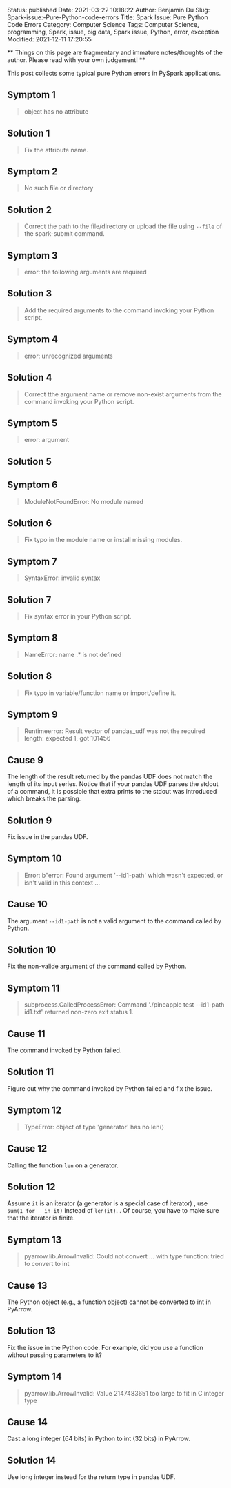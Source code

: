 Status: published
Date: 2021-03-22 10:18:22
Author: Benjamin Du
Slug: Spark-issue:-Pure-Python-code-errors
Title: Spark Issue: Pure Python Code Errors
Category: Computer Science
Tags: Computer Science, programming, Spark, issue, big data, Spark issue, Python, error, exception
Modified: 2021-12-11 17:20:55

**
Things on this page are fragmentary and immature notes/thoughts of the author.
Please read with your own judgement!
**

This post collects some typical pure Python errors in PySpark applications.

## Symptom 1
> object has no attribute

## Solution 1
> Fix the attribute name.


## Symptom 2
> No such file or directory

## Solution 2
> Correct the path to the file/directory or upload the file using `--file` of the spark-submit command.


## Symptom 3
> error: the following arguments are required

## Solution 3
> Add the required arguments to the command invoking your Python script. 


## Symptom 4
> error: unrecognized arguments

## Solution 4
> Correct tthe argument name or remove non-exist arguments from the command invoking your Python script.


## Symptom 5
> error: argument
## Solution 5


## Symptom 6
> ModuleNotFoundError: No module named

## Solution 6
> Fix typo in the module name or install missing modules.

## Symptom 7
> SyntaxError: invalid syntax

## Solution 7
> Fix syntax error in your Python script.

## Symptom 8
> NameError: name .* is not defined

## Solution 8
> Fix typo in variable/function name or import/define it.

## Symptom 9

> Runtimeerror: Result vector of pandas_udf was not the required length: expected 1, got 101456

## Cause 9
The length of the result returned by the pandas UDF does not match the length of its input series. 
Notice that if your pandas UDF parses the stdout of a command,
it is possible that extra prints to the stdout was introduced which breaks the parsing. 

## Solution 9
Fix issue in the pandas UDF. 

## Symptom 10

> Error: b"error: Found argument '--id1-path' which wasn't expected, or isn't valid in this context ...

## Cause 10

The argument `--id1-path` is not a valid argument to the command called by Python.

## Solution 10 

Fix the non-valide argument of the command called by Python. 

## Symptom 11

> subprocess.CalledProcessError: Command './pineapple test --id1-path id1.txt' returned non-zero exit status 1. 

## Cause 11

The command invoked by Python failed. 

## Solution 11

Figure out why the command invoked by Python failed and fix the issue. 
 
## Symptom 12 

> TypeError: object of type 'generator' has no len()

## Cause 12

Calling the function `len` on a generator.

## Solution 12

Assume `it` is an iterator 
(a generator is a special case of iterator)
,
use `sum(1 for _ in it)`
instead of `len(it)`.
.
Of course,
you have to make sure that the iterator is finite.

## Symptom 13
> pyarrow.lib.ArrowInvalid: Could not convert ... with type function: tried to convert to int

## Cause 13

The Python object (e.g., a function object) cannot be converted to int in PyArrow.

## Solution 13

Fix the issue in the Python code.
For example,
did you use a function without passing parameters to it?

## Symptom 14 
> pyarrow.lib.ArrowInvalid: Value 2147483651 too large to fit in C integer type

## Cause 14
Cast a long integer (64 bits) in Python to int (32 bits) in PyArrow.

## Solution 14
Use long integer instead for the return type in pandas UDF.

